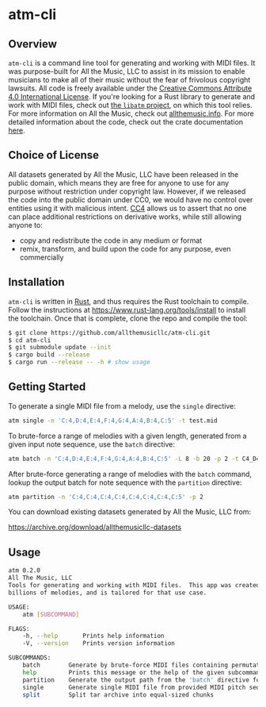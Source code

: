 # atm-cli

## Overview

`atm-cli` is a command line tool for generating and working with MIDI files. It was purpose-built for
All the Music, LLC to assist in its mission to enable musicians to make all of their music
without the fear of frivolous copyright lawsuits. All code is freely available under the
[Creative Commons Attribute 4.0 International License](http://creativecommons.org/licenses/by/4.0/).
If you're looking for a Rust library to generate and work with MIDI files, check out
[the `libatm` project](https://github.com/allthemusicllc/libatm), on which this tool relies. For
more information on All the Music, check out [allthemusic.info](http://allthemusic.info).  For more detailed
information about the code, check out the crate documentation [here](https://allthemusicllc.github.io/atm-cli/atm/index.html).

## Choice of License

All datasets generated by All the Music, LLC have been released in the public domain, which means they are free for
anyone to use for any purpose without restriction under copyright law. However, if we released the code into the
public domain under CC0, we would have no control over entities using it with malicious intent. [CC4](http://creativecommons.org/licenses/by/4.0/)
allows us to assert that no one can place additional restrictions on derivative works, while still allowing anyone to:

* copy and redistribute the code in any medium or format
* remix, transform, and build upon the code for any purpose, even commercially

## Installation

`atm-cli` is written in [Rust](https://www.rust-lang.org/), and thus requires the Rust toolchain to compile.  Follow the instructions at <https://www.rust-lang.org/tools/install> to install the toolchain.  Once that is complete, clone the repo and compile the tool:

```bash
$ git clone https://github.com/allthemusicllc/atm-cli.git
$ cd atm-cli
$ git submodule update --init
$ cargo build --release
$ cargo run --release -- -h # show usage
```

## Getting Started

To generate a single MIDI file from a melody, use the `single` directive:

```bash
atm single -n 'C:4,D:4,E:4,F:4,G:4,A:4,B:4,C:5' -t test.mid
```

To brute-force a range of melodies with a given length, generated from a given input note sequence, use the `batch` directive:

```bash
atm batch -n 'C:4,D:4,E:4,F:4,G:4,A:4,B:4,C:5' -L 8 -b 20 -p 2 -t C4_D4_E4_F4_G4_A4_B4_C5.tar
```

After brute-force generating a range of melodies with the `batch` command, lookup the output batch for note sequence with the `partition` directive:

```bash
atm partition -n 'C:4,C:4,C:4,C:4,C:4,C:4,C:4,C:5' -p 2
```

You can download existing datasets generated by All the Music, LLC from:

https://archive.org/download/allthemusicllc-datasets

## Usage

```bash
atm 0.2.0
All The Music, LLC
Tools for generating and working with MIDI files.  This app was created as part of an effort to generate by brute-force
billions of melodies, and is tailored for that use case.

USAGE:
    atm [SUBCOMMAND]

FLAGS:
    -h, --help       Prints help information
    -V, --version    Prints version information

SUBCOMMANDS:
    batch        Generate by brute-force MIDI files containing permutations of a sequence of MIDI pitches
    help         Prints this message or the help of the given subcommand(s)
    partition    Generate the output path from the 'batch' directive for a given MIDI pitch sequence
    single       Generate single MIDI file from provided MIDI pitch sequence
    split        Split tar archive into equal-sized chunks
```
